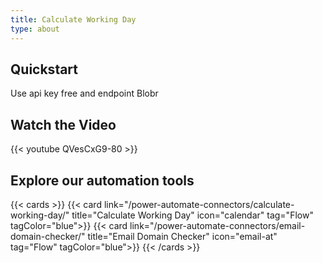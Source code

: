 ```yaml
---
title: Calculate Working Day
type: about
---
```


## Quickstart
Use api key free and endpoint Blobr

## Watch the Video
{{< youtube QVesCxG9-80 >}}

## Explore our automation tools

{{< cards >}}
  {{< card link="/power-automate-connectors/calculate-working-day/" title="Calculate Working Day" icon="calendar" tag="Flow"  tagColor="blue">}}
  {{< card link="/power-automate-connectors/email-domain-checker/" title="Email Domain Checker" icon="email-at" tag="Flow" tagColor="blue">}}
{{< /cards >}}
